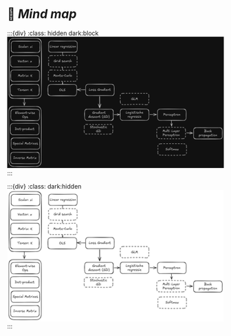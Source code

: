 # 🧠 _Mind map_

:::{div}
:class: hidden dark:block
![](../../img/math-foundations-mmap-dark.png)
:::

:::{div}
:class: dark:hidden
![](../../img/math-foundations-mmap.png)
:::